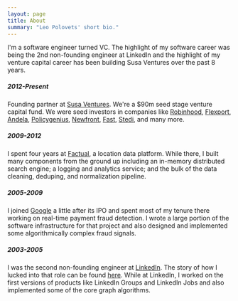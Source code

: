 ```yaml
---
layout: page
title: About
summary: "Leo Polovets' short bio."
---
```


I'm a software engineer turned VC. The highlight of my software career was being the 2nd non-founding engineer at LinkedIn and the highlight of my venture capital career has been building Susa Ventures over the past 8 years.

##### 2012-Present

Founding partner at <a href="https://www.susaventures.com" target="_blank">Susa Ventures</a>. We're a $90m seed stage venture capital fund. We were seed investors in companies like <a href="https://robinhood.com/" target="_blank">Robinhood</a>, <a href="https://www.flexport.com/" target="_blank">Flexport</a>, <a href="https://andela.com/" target="_blank">Andela</a>, <a href="https://www.policygenius.com/" target="_blank">Policygenius</a>, <a href="https://www.newfront.com/" target="_blank">Newfront</a>, <a href="https://www.fast.co/" target="_blank">Fast</a>, <a href="https://www.stedi.com/" target="_blank">Stedi</a>, and many more.
 
##### 2009-2012
I spent four years at <a href="https://www.factual.com" target="_blank">Factual</a>, a location data platform. While there, I built many components from the ground up including an in-memory distributed search engine; a logging and analytics service; and the bulk of the data cleaning, deduping, and normalization pipeline.

##### 2005-2009

I joined <a href="https://www.google.com" target="_blank">Google</a> a little after its IPO and spent most of my tenure there working on real-time payment fraud detection. I wrote a large portion of the software infrastructure for that project and also designed and implemented some algorithmically complex fraud signals.

##### 2003-2005

I was the second non-founding engineer at <a href="https://www.linkedin.com" target="_blank">LinkedIn</a>. The story of how I lucked into that role can be found <a href="http://qr.ae/NCQEA" target="_blank">here</a>. While at LinkedIn, I worked on the first versions of products like LinkedIn Groups and LinkedIn Jobs and also implemented some of the core graph algorithms. 